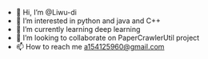 - 👋 Hi, I’m @Liwu-di
- 👀 I’m interested in python and java and C++
- 🌱 I’m currently learning deep learning
- 💞️ I’m looking to collaborate on PaperCrawlerUtil project
- 📫 How to reach me a154125960@gmail.com

<!---
Liwu-di/Liwu-di is a ✨ special ✨ repository because its `README.md` (this file) appears on your GitHub profile.
You can click the Preview link to take a look at your changes.
--->
